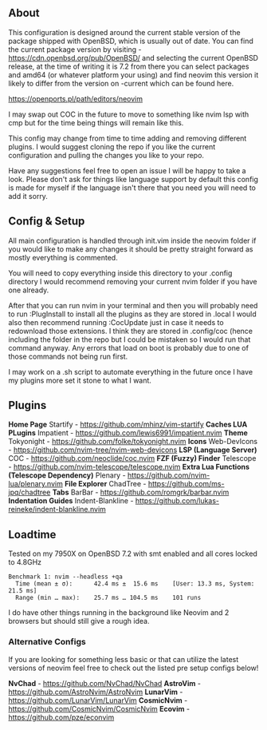 ## About
This configuration is designed around the current stable version of the package
shipped with OpenBSD, which is usually out of date. You can find the current 
package version by visiting - https://cdn.openbsd.org/pub/OpenBSD/ and selecting
the current OpenBSD release, at the time of writing it is 7.2 from there you can
select packages and amd64 (or whatever platform your using) and find neovim this
version it likely to differ from the version on -current which can be found here.

https://openports.pl/path/editors/neovim

I may swap out COC in the future to move to something like nvim lsp with cmp but
for the time being things will remain like this. 

This config may change from time to time adding and removing different plugins.
I would suggest cloning the repo if you like the current configuration and pulling
the changes you like to your repo.

Have any suggestions feel free to open an issue I will be happy to take a look.
Please don't ask for things like language support by default this config is made
for myself if the language isn't there that you need you will need to add it sorry.

## Config & Setup
All main configuration is handled through init.vim inside the neovim folder if 
you would like to make any changes it should be pretty straight forward as mostly
everything is commented.

You will need to copy everything inside this directory 
to your .config directory I would recommend removing your current nvim folder if
you have one already.

After that you can run nvim in your terminal and then you will probably need to
run :PlugInstall to install all the plugins as they are stored in .local I would
also then recommend running :CocUpdate just in case it needs to redownload those
extensions. I think they are stored in .config/coc (hence including the folder in
the repo but I could be mistaken so I would run that command anyway. Any errors
that load on boot is probably due to one of those commands not being run first.

I may work on a .sh script to automate everything in the future once I have my
plugins more set it stone to what I want.

## Plugins
<b>Home Page</b> Startify - https://github.com/mhinz/vim-startify
<b>Caches LUA PLugins</b> Impatient - https://github.com/lewis6991/impatient.nvim
<b>Theme</b> Tokyonight - https://github.com/folke/tokyonight.nvim
<b>Icons</b> Web-DevIcons - https://github.com/nvim-tree/nvim-web-devicons
<b>LSP (Language Server)</b> COC - https://github.com/neoclide/coc.nvim
<b>FZF (Fuzzy) Finder</b> Telescope - https://github.com/nvim-telescope/telescope.nvim
<b>Extra Lua Functions (Telescope Dependency)</b> Plenary - https://github.com/nvim-lua/plenary.nvim
<b>File Explorer</b> ChadTree - https://github.com/ms-jpq/chadtree
<b>Tabs</b> BarBar - https://github.com/romgrk/barbar.nvim
<b>Indentation Guides</b> Indent-Blankline - https://github.com/lukas-reineke/indent-blankline.nvim

## Loadtime

Tested on my 7950X on OpenBSD 7.2 with smt enabled and all cores locked to 4.8GHz

```
Benchmark 1: nvim --headless +qa
  Time (mean ± σ):      42.4 ms ±  15.6 ms    [User: 13.3 ms, System: 21.5 ms]
  Range (min … max):    25.7 ms … 104.5 ms    101 runs
```

I do have other things running in the background like Neovim and 2 browsers but
should still give a rough idea.

### Alternative Configs
If you are looking for something less basic or that can utilize the latest versions
of neovim feel free to check out the listed pre setup configs below!

<b>NvChad</b> - https://github.com/NvChad/NvChad
<b>AstroVim</b> - https://github.com/AstroNvim/AstroNvim
<b>LunarVim</b> - https://github.com/LunarVim/LunarVim
<b>CosmicNvim</b> - https://github.com/CosmicNvim/CosmicNvim
<b>Ecovim</b> - https://github.com/pze/econvim
